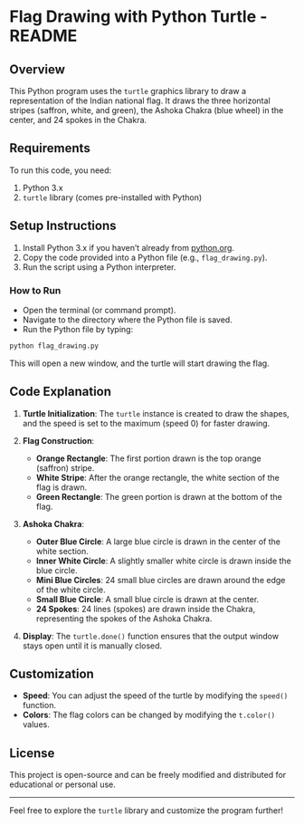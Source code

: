 # Flag Drawing with Python Turtle - README

## Overview

This Python program uses the `turtle` graphics library to draw a representation of the Indian national flag. It draws the three horizontal stripes (saffron, white, and green), the Ashoka Chakra (blue wheel) in the center, and 24 spokes in the Chakra.

## Requirements

To run this code, you need:

1. Python 3.x
2. `turtle` library (comes pre-installed with Python)

## Setup Instructions

1. Install Python 3.x if you haven’t already from [python.org](https://www.python.org/downloads/).
2. Copy the code provided into a Python file (e.g., `flag_drawing.py`).
3. Run the script using a Python interpreter.

### How to Run

- Open the terminal (or command prompt).
- Navigate to the directory where the Python file is saved.
- Run the Python file by typing:

```bash
python flag_drawing.py
```

This will open a new window, and the turtle will start drawing the flag.

## Code Explanation

1. **Turtle Initialization**: The `turtle` instance is created to draw the shapes, and the speed is set to the maximum (speed 0) for faster drawing.

2. **Flag Construction**:
   - **Orange Rectangle**: The first portion drawn is the top orange (saffron) stripe.
   - **White Stripe**: After the orange rectangle, the white section of the flag is drawn.
   - **Green Rectangle**: The green portion is drawn at the bottom of the flag.
   
3. **Ashoka Chakra**:
   - **Outer Blue Circle**: A large blue circle is drawn in the center of the white section.
   - **Inner White Circle**: A slightly smaller white circle is drawn inside the blue circle.
   - **Mini Blue Circles**: 24 small blue circles are drawn around the edge of the white circle.
   - **Small Blue Circle**: A small blue circle is drawn at the center.
   - **24 Spokes**: 24 lines (spokes) are drawn inside the Chakra, representing the spokes of the Ashoka Chakra.

4. **Display**: The `turtle.done()` function ensures that the output window stays open until it is manually closed.

## Customization

- **Speed**: You can adjust the speed of the turtle by modifying the `speed()` function.
- **Colors**: The flag colors can be changed by modifying the `t.color()` values.
  
## License

This project is open-source and can be freely modified and distributed for educational or personal use.

---

Feel free to explore the `turtle` library and customize the program further!

